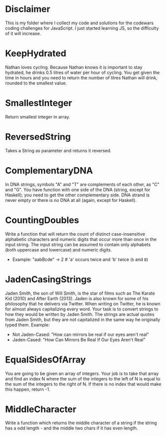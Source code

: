 # Disclaimer
This is my folder where I collect my code and solutions for the codewars coding challenges for JavaScript.
I just started learning JS, so the difficulty of it will increase.

# KeepHydrated
Nathan loves cycling. Because Nathan knows it is important to stay hydrated, he drinks 0.5 litres of water per hour of cycling. You get given the time in hours and you need to return the number of litres Nathan will drink, rounded to the smallest value.

# SmallestInteger
Return smallest integer in array.

# ReversedString
Takes a String as parameter and returns it reversed.

# ComplementaryDNA
In DNA strings, symbols "A" and "T" are complements of each other, as "C" and "G". You have function with one side of the DNA (string, except for Haskell); you need to get the other complementary side. DNA strand is never empty or there is no DNA at all (again, except for Haskell).

# CountingDoubles
Write a function that will return the count of distinct case-insensitive alphabetic characters and numeric digits that occur more than once in the input string. The input string can be assumed to contain only alphabets (both uppercase and lowercase) and numeric digits.
- Example: "aabBcde" -> 2 # 'a' occurs twice and 'b' twice (`b` and `B`)

# JadenCasingStrings
Jaden Smith, the son of Will Smith, is the star of films such as The Karate Kid (2010) and After Earth (2013). Jaden is also known for some of his philosophy that he delivers via Twitter. When writing on Twitter, he is known for almost always capitalizing every word.
Your task is to convert strings to how they would be written by Jaden Smith. The strings are actual quotes from Jaden Smith, but they are not capitalized in the same way he originally typed them. Example:
- Not Jaden-Cased: "How can mirrors be real if our eyes aren't real"
- Jaden-Cased:     "How Can Mirrors Be Real If Our Eyes Aren't Real"

# EqualSidesOfArray
You are going to be given an array of integers. Your job is to take that array and find an index N where the sum of the integers to the left of N is equal to the sum of the integers to the right of N. If there is no index that would make this happen, return -1.

# MiddleCharacter
Write a function which returns the middle character of a string if the string has a odd length - and the middle two chars if it has even length.
